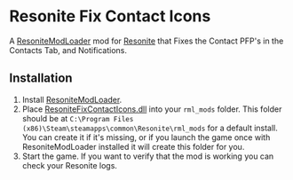 # Resonite Fix Contact Icons

A [ResoniteModLoader](https://github.com/resonite-modding-group/ResoniteModLoader) mod for [Resonite](https://resonite.com/) that Fixes the Contact PFP's in the Contacts Tab, and Notifications.

## Installation
1. Install [ResoniteModLoader](https://github.com/resonite-modding-group/ResoniteModLoader).
2. Place [ResoniteFixContactIcons.dll](https://git.nepu.men/NepuShiro/ResoniteFixContactIcons/releases/latest/) into your `rml_mods` folder. This folder should be at `C:\Program Files (x86)\Steam\steamapps\common\Resonite\rml_mods` for a default install. You can create it if it's missing, or if you launch the game once with ResoniteModLoader installed it will create this folder for you.
3. Start the game. If you want to verify that the mod is working you can check your Resonite logs.